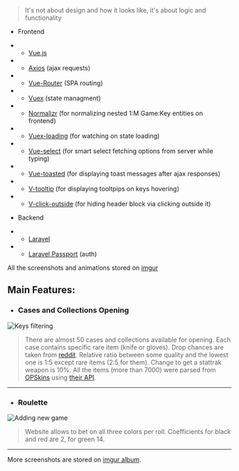> It's not about design and how it looks like, it's about logic and functionality
* Frontend
* * [Vue.js](https://github.com/vuejs/vue)
* * [Axios](https://github.com/axios/axios) (ajax requests)
* * [Vue-Router](https://github.com/vuejs/vue-router) (SPA routing)
* * [Vuex](https://github.com/vuejs/vuex) (state managment)
* * [Normalizr](https://github.com/paularmstrong/normalizr) (for normalizing nested 1:M Game:Key entities on frontend)
* * [Vuex-loading](https://github.com/f/vuex-loadingt) (for watching on state loading)
* * [Vue-select](https://github.com/sagalbot/vue-select) (for smart select fetching options from server while typing)
* * [Vue-toasted](https://github.com/shakee93/vue-toasted) (for displaying toast messages after ajax responses)
* * [V-tooltip](https://github.com/Akryum/v-tooltip) (for displaying tooltpips on keys hovering)
* * [V-click-outside](https://github.com/ndelvalle/v-click-outside) (for hiding header block via clicking outside it)

* Backend
* * [Laravel](https://github.com/laravel/laravel)
* * [Laravel Passport](https://github.com/laravel/passport) (auth)

All the screenshots and animations stored on [imgur](https://imgur.com/a/Hjhcm)
## Main Features:

* ### Cases and Collections Opening
![Keys filtering](https://i.imgur.com/oV6X7Qj.gif)

> There are almost 50 cases and collections available for opening. Each case contains specific rare item (knife or gloves).
Drop chances are taken from [reddit](https://www.reddit.com/r/GlobalOffensive/comments/6zd9yx/perfect_world_csgo_has_finally_published_their/).
Relative ratio between some quality and the lowest one is 1:5 except rare items (2:5 for them). Change to get a stattrak weapon is 10%.
All the items (more than 7000) were parsed from [OPSkins](https://opskins.com/) using [their API](https://opskins.com/kb/api-v2).

---

* ### Roulette
![Adding new game](https://i.imgur.com/VL2RNj0.gif)
> Website allows to bet on all three colors per roll. Coefficients for black and red are 2, for green 14.



---

More screenshots are stored on [imgur album](https://imgur.com/a/Hjhcm).

